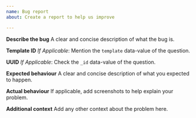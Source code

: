 ```yaml
---
name: Bug report
about: Create a report to help us improve

---
```


**Describe the bug**
A clear and concise description of what the bug is.

**Template ID**
_If Applicable_: Mention the `template` data-value of the question.

**UUID**
_If Applicable_: Check the `_id` data-value of the question.

**Expected behaviour**
A clear and concise description of what you expected to happen.

**Actual behaviour**
If applicable, add screenshots to help explain your problem.

**Additional context**
Add any other context about the problem here.
